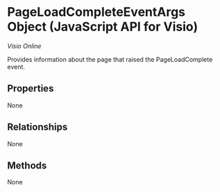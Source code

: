 # PageLoadCompleteEventArgs Object (JavaScript API for Visio)

_Visio Online_

Provides information about the page that raised the PageLoadComplete event.

## Properties

None

## Relationships
None


## Methods
None

